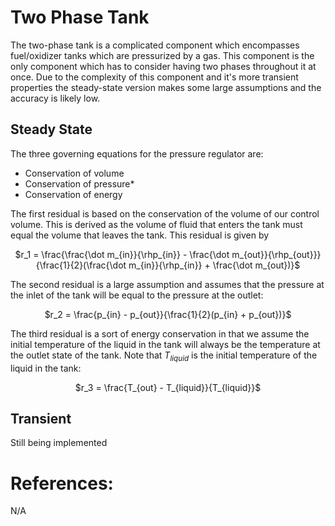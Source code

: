 # Two Phase Tank
The two-phase tank is a complicated component which encompasses fuel/oxidizer tanks which are pressurized by a gas. This component is the only component which has to consider having two phases throughout it at once. Due to the complexity of this component and it's more transient properties the steady-state version makes some large assumptions and the accuracy is likely low. 

## Steady State
The three governing equations for the pressure regulator are:
  - Conservation of volume
  - Conservation of pressure*
  - Conservation of energy

The first residual is based on the conservation of the volume of our control volume. This is derived as the volume of fluid that enters the tank must equal the volume that leaves the tank. This residual is given by
<p align="center">$r_1 = \frac{\frac{\dot m_{in}}{\rhp_{in}} - \frac{\dot m_{out}}{\rhp_{out}}}{\frac{1}{2}(\frac{\dot m_{in}}{\rhp_{in}} + \frac{\dot m_{out})}$</p> 

The second residual is a large assumption and assumes that the pressure at the inlet of the tank will be equal to the pressure at the outlet:
<p align="center">$r_2 = \frac{p_{in} - p_{out}}{\frac{1}{2}(p_{in} + p_{out})}$</p>  

The third residual is a sort of energy conservation in that we assume the initial temperature of the liquid in the tank will always be the temperature at the outlet state of the tank. Note that $T_{liquid}$ is the initial temperature of the liquid in the tank:
<p align="center">$r_3 = \frac{T_{out} - T_{liquid}}{T_{liquid}}$</p> 

## Transient 
Still being implemented


# References:
N/A
